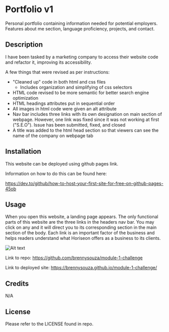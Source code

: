# Portfolio v1
Personal portfolio containing information needed for potential employers. Features about me section, language proficiency, projects, and contact. 

## Description
I have been tasked by a marketing company to access their website code and refactor it, improving its accessibility. 

A few things that were revised as per instructions:
- "Cleaned up" code in both html and css files
    - Includes organization and simplifying of css selectors
- HTML code revised to be more semantic for better search engine optimization
- HTML headings attributes put in sequential order
- All images in html code were given an alt attribute
- Nav bar includes three links with its own designation on main section of webpage. However, one link was fixed since it    was not working at first ("S.E.O"). Issue has been submitted, fixed, and closed
- A title was added to the html head section so that viewers can see the name of the company on webpage tab

## Installation
This website can be deployed using github pages link.

Information on how to do this can be found here:

https://dev.to/github/how-to-host-your-first-site-for-free-on-github-pages-45ob

## Usage 
When you open this website, a landing page appears.
The only functional parts of this website are the three links in the headers nav bar.
You may click on any and it will direct you to its corresponding section in the main section of the body. Each link is an important factor of the business and helps readers understand what Horiseon offers as a business to its clients. 

![Alt text](assets/images/horiseoncapture.png)

Link to repo:
https://github.com/brennysouza/module-1-challenge

Link to deployed site:
https://brennysouza.github.io/module-1-challenge/

## Credits
N/A

## License
Please refer to the LICENSE found in repo. 

